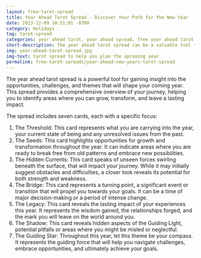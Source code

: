 ```yaml
---
layout: free-tarot-spread
title: Year Ahead Tarot Spread - Discover Your Path for the New Year
date: 2023-12-09 10:51:01 -0700
category: Holidays
tag: tarot-spread
categories: year ahead tarot, year ahead spread, free year ahead tarot spread, how to do a year ahead tarot spread, meaning of year ahead tarot cards, year ahead tarot reading, best year ahead tarot spread, accurate year ahead tarot spread, tarot cards, reading, future, predictions, self-improvement, spirituality, personal development, new year, self-awareness, guidance, inspiration, spiritual growth, 
short-description: The year ahead tarot spread can be a valuable tool for planning and navigating the coming year. By gaining insights into the opportunities and challenges that lie ahead, you can make informed choices and create a future that is aligned with your goals and aspirations.
img: year-ahead-tarot-spread.jpg
img-text: tarot spread to help you plan the upcoming year
permalink: free-tarot-spreads/year-ahead-new-years-tarot-spread
---
```


The year ahead tarot spread is a powerful tool for gaining insight into the opportunities, challenges, and themes that will shape your coming year. This spread provides a comprehensive overview of your journey, helping you to identify areas where you can grow, transform, and leave a lasting impact.

The spread includes seven cards, each with a specific focus:

1. The Threshold: This card represents what you are carrying into the year, your current state of being and any unresolved issues from the past.
2. The Seeds: This card highlights opportunities for growth and transformation throughout the year. It can indicate areas where you are ready to break free from old patterns and embrace new possibilities.
3. The Hidden Currents: This card speaks of unseen forces swirling beneath the surface, that will impact your journey. While it may initially suggest obstacles and difficulties, a closer look reveals its potential for both strength and weakness.
4. The Bridge: This card represents a turning point, a significant event or transition that will propel you towards your goals. It can be a time of major decision-making or a period of intense change.
5. The Legacy: This card reveals the lasting impact of your experiences this year. It represents the wisdom gained, the relationships forged, and the mark you will leave on the world around you.
6. The Shadow: This card reveals hidden aspects of the Guiding Light, potential pitfalls or areas where you might be misled or neglectful.
7. The Guiding Star: Throughout this year, let this theme be your compass. It represents the guiding force that will help you navigate challenges, embrace opportunities, and ultimately achieve your goals.